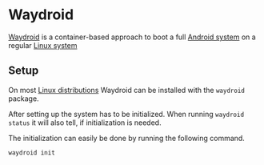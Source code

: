 # Waydroid

[Waydroid](https://waydo.id) is a container-based approach to boot a full
[Android system](/wiki/android.md) on a regular [Linux system](/wiki/linux.md)

## Setup

On most [Linux distributions](/wiki/linux.md) Waydroid can be installed with the `waydroid`
package.

After setting up the system has to be initialized.
When running `waydroid status` it will also tell, if initialization is needed.

The initialization can easily be done by running the following command.

```sh 
waydroid init
```
